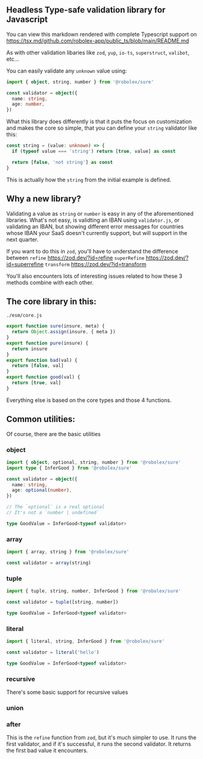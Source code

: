 ## Headless Type-safe validation library for Javascript

You can view this markdown rendered with complete Typescript support on https://tsx.md/github.com/robolex-app/public_ts/blob/main/README.md

As with other validation libaries like `zod`, `yup`, `io-ts`, `superstruct`, `valibot`, etc...

You can easily validate any `unknown` value using:

```ts
import { object, string, number } from '@robolex/sure'

const validator = object({
  name: string,
  age: number,
})
```

What this library does differently is that it puts the focus on customization and makes the core so simple,
that you can define your `string` validator like this:

```ts
const string = (value: unknown) => {
  if (typeof value === 'string') return [true, value] as const

  return [false, 'not string'] as const
}
```

This is actually how the `string` from the initial example is defined.

## Why a new library?

<Insert link to the article regarding conditional validation of forms here>

Validating a value as `string` or `number` is easy in any of the aforementioned libraries.
What's not easy, is validting an IBAN using `validator.js`, or validating an IBAN, but showing different error messages for countries whose IBAN your
SaaS doesn't currently support, but will support in the next quarter.

If you want to do this in `zod`, you'll have to understand the difference between
`refine` https://zod.dev/?id=refine
`superRefine` https://zod.dev/?id=superrefine
`transform` https://zod.dev/?id=transform

You'll also encounters lots of interesting issues related to how these 3 methods combine with each other.

## The core library in this:

`./esm/core.js`

```ts
export function sure(insure, meta) {
  return Object.assign(insure, { meta })
}
export function pure(insure) {
  return insure
}
export function bad(val) {
  return [false, val]
}
export function good(val) {
  return [true, val]
}
```

Everything else is based on the core types and those 4 functions.

## Common utilities:

Of course, there are the basic utilities

### object

```ts
import { object, optional, string, number } from '@robolex/sure'
import type { InferGood } from '@robolex/sure'

const validator = object({
  name: string,
  age: optional(number),
})

// The `optional` is a real optional
// It's not a `number | undefined`

type GoodValue = InferGood<typeof validator>
```

### array

```ts
import { array, string } from '@robolex/sure'

const validator = array(string)
```

### tuple

```ts
import { tuple, string, number, InferGood } from '@robolex/sure'

const validator = tuple([string, number])

type GoodValue = InferGood<typeof validator>
```

### literal

```ts
import { literal, string, InferGood } from '@robolex/sure'

const validator = literal('hello')

type GoodValue = InferGood<typeof validator>
```

### recursive

There's some basic support for recursive values

### union

### after

This is the `refine` function from `zod`, but it's much simpler to use.
It runs the first validator, and if it's successful, it runs the second validator.
It returns the first bad value it encounters.
